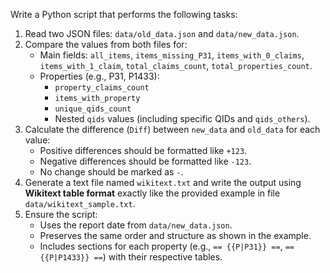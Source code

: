 
Write a Python script that performs the following tasks:

1. Read two JSON files: `data/old_data.json` and `data/new_data.json`.
2. Compare the values from both files for:
   - Main fields:
     `all_items`, `items_missing_P31`, `items_with_0_claims`, `items_with_1_claim`, `total_claims_count`, `total_properties_count`.
   - Properties (e.g., P31, P1433):
     - `property_claims_count`
     - `items_with_property`
     - `unique_qids_count`
     - Nested `qids` values (including specific QIDs and `qids_others`).
3. Calculate the difference (`Diff`) between `new_data` and `old_data` for each value:
   - Positive differences should be formatted like `+123`.
   - Negative differences should be formatted like `-123`.
   - No change should be marked as `-`.
4. Generate a text file named `wikitext.txt` and write the output using **Wikitext table format** exactly like the provided example in file `data/wikitext_sample.txt`.
5. Ensure the script:
   - Uses the report date from `data/new_data.json`.
   - Preserves the same order and structure as shown in the example.
   - Includes sections for each property (e.g., `== {{P|P31}} ==`, `== {{P|P1433}} ==`) with their respective tables.
